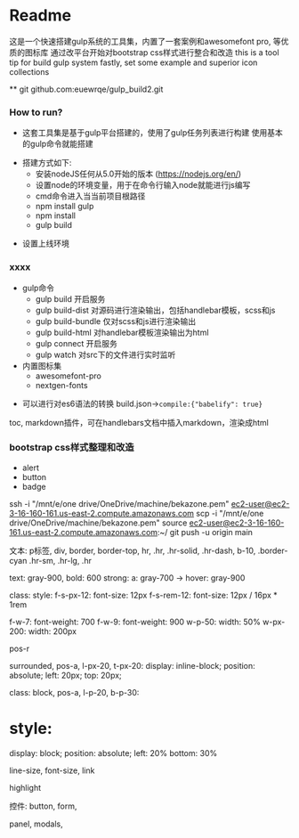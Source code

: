 # Readme #
这是一个快速搭建gulp系统的工具集，内置了一套案例和awesomefont pro, 等优质的图标库
通过改平台开始对bootstrap css样式进行整合和改造
this is a tool tip for build gulp system fastly, set some example and superior icon collections

** git
github.com:euewrqe/gulp_build2.git

### How to run?
* 这套工具集是基于gulp平台搭建的，使用了gulp任务列表进行构建
使用基本的gulp命令就能搭建
+ 搭建方式如下:
  * 安装nodeJS任何从5.0开始的版本 (https://nodejs.org/en/)
  * 设置node的环境变量，用于在命令行输入node就能进行js编写
  * cmd命令进入当当前项目根路径
  * npm install gulp
  * npm install
  * gulp build
* 设置上线环境

### xxxx
+ gulp命令
  * gulp build 开启服务
  * gulp build-dist 对源码进行渲染输出，包括handlebar模板，scss和js
  * gulp build-bundle 仅对scss和js进行渲染输出
  * gulp build-html 对handlebar模板渲染输出为html
  * gulp connect 开启服务
  * gulp watch 对src下的文件进行实时监听
+ 内置图标集
  * awesomefont-pro
  * nextgen-fonts


* 可以进行对es6语法的转换
build.json->`compile:{"babelify": true}`

toc, markdown插件，可在handlebars文档中插入markdown，渲染成html


### bootstrap css样式整理和改造
- alert
- button
- badge

ssh -i "/mnt/e/one drive/OneDrive/machine/bekazone.pem" ec2-user@ec2-3-16-160-161.us-east-2.compute.amazonaws.com
scp -i "/mnt/e/one drive/OneDrive/machine/bekazone.pem" source  ec2-user@ec2-3-16-160-161.us-east-2.compute.amazonaws.com:~/
git push -u origin main 


文本: p标签, div, 
border, border-top,
hr, .hr, .hr-solid, .hr-dash, b-10, .border-cyan
.hr-sm, .hr-lg, .hr

text: gray-900, bold: 600
strong: 
a: gray-700 -> hover: gray-900

class:     style:
f-s-px-12: font-size: 12px
f-s-rem-12: font-size: 12px / 16px * 1rem

f-w-7: font-weight: 700
f-w-9: font-weight: 900
w-p-50: width: 50%
w-px-200: width: 200px

pos-r

surrounded, pos-a, l-px-20, t-px-20: 
display: inline-block;
position: absolute;
left: 20px;
top: 20px;


class: block, pos-a, l-p-20, b-p-30:

style: 
===========================
display: block;
position: absolute;
left: 20%
bottom: 30%







line-size, font-size, link

highlight

控件: button, form, 



panel, modals, 





